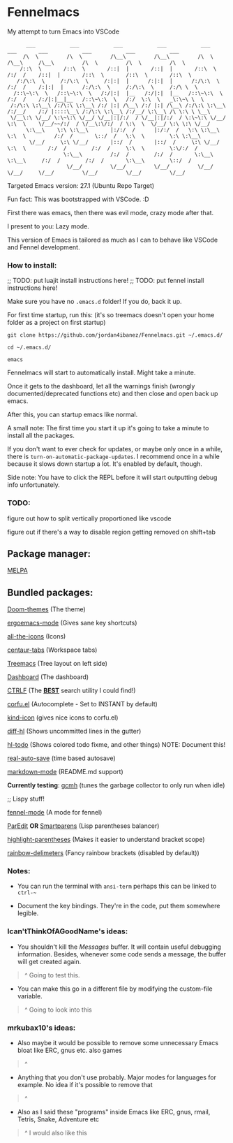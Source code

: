 # Fennelmacs
 My attempt to turn Emacs into VSCode
```
      ___           ___           ___           ___           ___           ___       ___           ___           ___           ___     
     /\  \         /\  \         /\__\         /\__\         /\  \         /\__\     /\__\         /\  \         /\  \         /\  \    
    /::\  \       /::\  \       /::|  |       /::|  |       /::\  \       /:/  /    /::|  |       /::\  \       /::\  \       /::\  \   
   /:/\:\  \     /:/\:\  \     /:|:|  |      /:|:|  |      /:/\:\  \     /:/  /    /:|:|  |      /:/\:\  \     /:/\:\  \     /:/\ \  \  
  /::\~\:\  \   /::\~\:\  \   /:/|:|  |__   /:/|:|  |__   /::\~\:\  \   /:/  /    /:/|:|__|__   /::\~\:\  \   /:/  \:\  \   _\:\~\ \  \ 
 /:/\:\ \:\__\ /:/\:\ \:\__\ /:/ |:| /\__\ /:/ |:| /\__\ /:/\:\ \:\__\ /:/__/    /:/ |::::\__\ /:/\:\ \:\__\ /:/__/ \:\__\ /\ \:\ \ \__\
 \/__\:\ \/__/ \:\~\:\ \/__/ \/__|:|/:/  / \/__|:|/:/  / \:\~\:\ \/__/ \:\  \    \/__/~~/:/  / \/__\:\/:/  / \:\  \  \/__/ \:\ \:\ \/__/
      \:\__\    \:\ \:\__\       |:/:/  /      |:/:/  /   \:\ \:\__\    \:\  \         /:/  /       \::/  /   \:\  \        \:\ \:\__\  
       \/__/     \:\ \/__/       |::/  /       |::/  /     \:\ \/__/     \:\  \       /:/  /        /:/  /     \:\  \        \:\/:/  /  
                  \:\__\         /:/  /        /:/  /       \:\__\        \:\__\     /:/  /        /:/  /       \:\__\        \::/  /   
                   \/__/         \/__/         \/__/         \/__/         \/__/     \/__/         \/__/         \/__/         \/__/    

```

Targeted Emacs version: 27.1 (Ubuntu Repo Target)

Fun fact: This was bootstrapped with VSCode. :D

First there was emacs, then there was evil mode, crazy mode after that.

I present to you: Lazy mode.

This version of Emacs is tailored as much as I can to behave like VSCode and Fennel development.

### How to install:

;; TODO: put luajit install instructions here!
;; TODO: put fennel install instructions here!

Make sure you have no ``.emacs.d`` folder! If you do, back it up.

For first time startup, run this: (it's so treemacs doesn't open your home folder as a project on first startup)

```
git clone https://github.com/jordan4ibanez/Fennelmacs.git ~/.emacs.d/

cd ~/.emacs.d/

emacs
```

Fennelmacs will start to automatically install. Might take a minute.

Once it gets to the dashboard, let all the warnings finish (wrongly documented/deprecated functions etc) and then close and open back up emacs.

After this, you can startup emacs like normal.

A small note: The first time you start it up it's going to take a minute to install all the packages.

If you don't want to ever check for updates, or maybe only once in a while, there is ``turn-on-automatic-package-updates``. I recommend once in a while because it slows down startup a lot.
It's enabled by default, though.

Side note: You have to click the REPL before it will start outputting debug info unfortunately.

### TODO:

figure out how to split vertically proportioned like vscode

figure out if there's a way to disable region getting removed on shift+tab


## Package manager:

[MELPA](https://melpa.org/)

## Bundled packages:

[Doom-themes](https://github.com/doomemacs/themes) (The theme)

[ergoemacs-mode](https://github.com/ergoemacs/ergoemacs-mode) (Gives sane key shortcuts)

[all-the-icons](https://github.com/domtronn/all-the-icons.el) (Icons)

[centaur-tabs](https://github.com/ema2159/centaur-tabs) (Workspace tabs)

[Treemacs](https://github.com/Alexander-Miller/treemacs) (Tree layout on left side)

[Dashboard](https://github.com/emacs-dashboard/emacs-dashboard) (The dashboard)

[CTRLF](https://github.com/radian-software/ctrlf) (The <u>**BEST**</u> search utility I could find!)

[corfu.el](https://github.com/minad/corfu) (Autocomplete - Set to INSTANT by default)

[kind-icon](https://github.com/jdtsmith/kind-icon) (gives nice icons to corfu.el)

[diff-hl](https://github.com/dgutov/diff-hl) (Shows uncommitted lines in the gutter)

[hl-todo](https://github.com/tarsius/hl-todo) (Shows colored todo fixme, and other things)
NOTE: Document this!

[real-auto-save](https://github.com/ChillarAnand/real-auto-save) (time based autosave)

[markdown-mode](https://jblevins.org/projects/markdown-mode/) (README.md support)

**Currently testing**: [gcmh](https://gitlab.com/koral/gcmh/) (tunes the garbage collector to only run when idle)

;; Lispy stuff!

[fennel-mode](https://github.com/emacsmirror/fennel-mode) (A mode for fennel)

[ParEdit](https://www.emacswiki.org/emacs/ParEdit)
**OR**
[Smartparens](https://github.com/Fuco1/smartparens) (Lisp parentheses balancer)

[highlight-parentheses](https://sr.ht/~tsdh/highlight-parentheses.el/) (Makes it easier to understand bracket scope)

[rainbow-delimeters](https://github.com/Fanael/rainbow-delimiters) (Fancy rainbow brackets (disabled by default))


### Notes:

- You can run the terminal with ``ansi-term`` perhaps this can be linked to ``ctrl-~``

- Document the key bindings. They're in the code, put them somewhere legible.

### Ican'tThinkOfAGoodName's ideas:

- You shouldn't kill the *Messages* buffer. It will contain useful debugging information. Besides, whenever some code sends a message, the buffer will get created again.
>^ Going to test this.

- You can make this go in a different file by modifying the custom-file variable.
>^ Going to look into this

### mrkubax10's ideas:
- Also maybe it would be possible to remove some unnecessary Emacs bloat like ERC, gnus etc. also games
>^
- Anything that you don't use probably. Major modes for languages for example. No idea if it's possible to remove that
>^
- Also as I said these "programs" inside Emacs like ERC, gnus, rmail, Tetris, Snake, Adventure etc
>^ I would also like this
